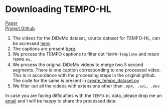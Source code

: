 # Downloading TEMPO-HL

[Paper](https://arxiv.org/abs/1809.01337) \
[Project Github](https://github.com/LisaAnne/TemporalLanguageRelease/tree/master)

1. The videos for the DiDeMo dataset, source dataset for TEMPO-HL, can be accessed [here](https://data.ciirc.cvut.cz/public/projects/LisaAnne/DiDeMoRelease/).
2. The captions are present [here](https://data.ciirc.cvut.cz/public/projects/LisaAnne/TEMPO/).
3. We process the TEMPO captions to filter out `TEMPO-Template` and retain `TEMPO-HL`. 
4. We process the original DiDeMo videos to merge two 5 second segments. There is one caption corresponding to one processed video. This is in accordance with the processing steps in the original github. The code for the same is present in [create_tempo_dataset.py](src/create_tempo_dataset.py) 
5. We filter out all the videos with extensions other than `.mp4, .avi, .mov`

In case you are facing difficulties with the `TEMPO-HL` data, please drop me an [email](hbansal@g.ucla.edu) and I will be happy to share the processed data. 
